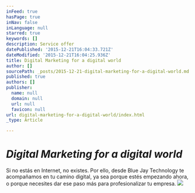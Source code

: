 ```yaml
---
inFeed: true
hasPage: true
inNav: false
inLanguage: null
starred: true
keywords: []
description: Service offer
datePublished: '2015-12-21T16:04:33.721Z'
dateModified: '2015-12-21T16:04:25.936Z'
title: Digital Marketing for a digital world
author: []
sourcePath: _posts/2015-12-21-digital-marketing-for-a-digital-world.md
published: true
authors: []
publisher:
  name: null
  domain: null
  url: null
  favicon: null
url: digital-marketing-for-a-digital-world/index.html
_type: Article

---
```

# _Digital Marketing for a digital world_

Si no estás en Internet, no existes. Por ello, desde Blue Jay Technology te acompañamos en tu camino digital, ya sea porque estés empezando ahora, o porque necesites dar ese paso más para profesionalizar tu empresa. ![](https://the-grid-user-content.s3-us-west-2.amazonaws.com/d18b9856-647f-4d26-9fe3-d127469d70dd.jpg)